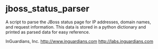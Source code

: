 jboss_status_parser
===================

A script to parse the JBoss status page for IP addresses, domain names, and request information. This data is stored in a python dictionary and printed as parsed data for easy reference.

InGuardians, Inc.
http://www.inguardians.com
http://labs.inguardians.com
